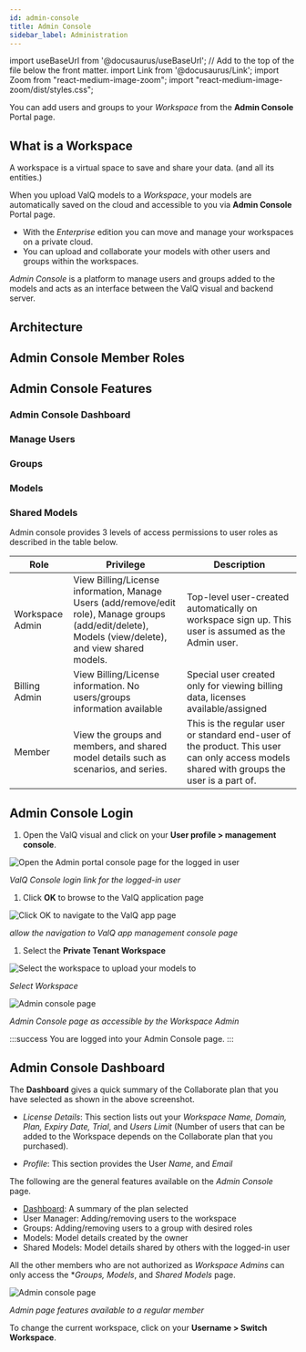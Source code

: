 ```yaml
---
id: admin-console
title: Admin Console
sidebar_label: Administration
---
```


import useBaseUrl from '@docusaurus/useBaseUrl'; // Add to the top of the file below the front matter.
import Link from '@docusaurus/Link';
import Zoom from "react-medium-image-zoom";
import "react-medium-image-zoom/dist/styles.css";

You can add users and groups to your *Workspace* from the **Admin Console** Portal page.

## What is a Workspace

A workspace is a virtual space to save and share your data. (and all its entities.)

When you upload ValQ models to a *Workspace*, your models are automatically saved on the cloud and accessible to you via **Admin Console** Portal page.

- With the *Enterprise* edition you can move and manage your workspaces on a private cloud.
- You can upload and collaborate your models with other users and groups within the workspaces.

*Admin Console* is a platform to manage users and groups added to the models and acts as an interface between the ValQ visual and backend server.

## Architecture

## Admin Console Member Roles

## Admin Console Features

### Admin Console Dashboard

### Manage Users

### Groups

### Models

### Shared Models

Admin console provides 3 levels of access permissions to user roles as described in the table below.

| Role            | Privilege                                                                                                                                             | Description                                                                                                                              |
|-----------------|-------------------------------------------------------------------------------------------------------------------------------------------------------|------------------------------------------------------------------------------------------------------------------------------------------|
| Workspace Admin | View Billing/License information, Manage Users (add/remove/edit role), Manage groups (add/edit/delete), Models (view/delete), and view shared models. | Top-level user-created automatically on workspace sign up. This user is assumed as the Admin user.                                       |
| Billing Admin   | View Billing/License information. No users/groups information available                                                                               | Special user created only for viewing billing data, licenses available/assigned                                                          |
| Member          | View the groups and members, and shared model details such as scenarios, and series.                                                                  | This is the regular user or standard end-user of the product. This user can only access models shared with groups the user is a part of. |

## Admin Console Login

1. Open the ValQ visual and click on your **User profile > management console**.

 <div style={{textAlign: 'center'}}>
  <Zoom>
    <img alt="Open the Admin portal console page for the logged in user" src={useBaseUrl('/doc-images/storage/valq-console-login.png')} />
  </Zoom>
 </div> 

 *ValQ Console login link for the logged-in user*

1. Click **OK** to browse to the ValQ application page

 <div style={{textAlign: 'center'}}>
  <Zoom>
    <img alt="Click OK to navigate to the ValQ app page" src={useBaseUrl('/doc-images/storage/ok-open-console-page.png')} />
  </Zoom>
 </div>

 *allow the navigation to ValQ app management console page*

 <!-- 2. Click on **Sign in with Microsoft**, and enter your username and password and click **Sign in** -->

1. Select the **Private Tenant Workspace**

 <div style={{textAlign: 'center'}}>
  <Zoom>
    <img alt="Select the workspace to upload your models to" src={useBaseUrl('/doc-images/storage/select-workspace.png')} />
  </Zoom>
 </div>
   
 
 *Select Workspace*

  <div style={{textAlign: 'center'}}>
  <Zoom>
    <img alt="Admin console page" src={useBaseUrl('/doc-images/storage/admin-console-welcome.png')} />
  </Zoom>
 </div>
 
 *Admin Console page as accessible by the Workspace Admin*

 :::success
 You are logged into your Admin Console page.
 :::

## Admin Console Dashboard

The **Dashboard** gives a quick summary of the Collaborate plan that you have selected as shown in the above screenshot.

- *License Details*: This section lists out your *Workspace Name, Domain, Plan, Expiry Date, Trial*, and *Users Limit* (Number of users that can be added to the Workspace depends on the Collaborate plan that you purchased).

- *Profile*: This section provides the User *Name*, and *Email*

The following are the general features available on the *Admin Console* page.

- [Dashboard](#admin-console-dashboard): A summary of the plan selected
- <Link to={useBaseUrl('storage/manage-users')}>User Manager</Link>: Adding/removing users to the workspace
- Groups: Adding/removing users to a group with desired roles
- Models: Model details created by the owner
- Shared Models: Model details shared by others with the logged-in user

All the other members who are not authorized as *Workspace Admins* can only access the **Groups, Models*, and *Shared Models* page.

  <div style={{textAlign: 'center'}}>
  <Zoom>
    <img alt="Admin console page" src={useBaseUrl('/doc-images/storage/members-admin-page.png')} />
  </Zoom>
 </div>

 *Admin page features available to a regular member*

To change the current workspace, click on your **Username > Switch Workspace**.